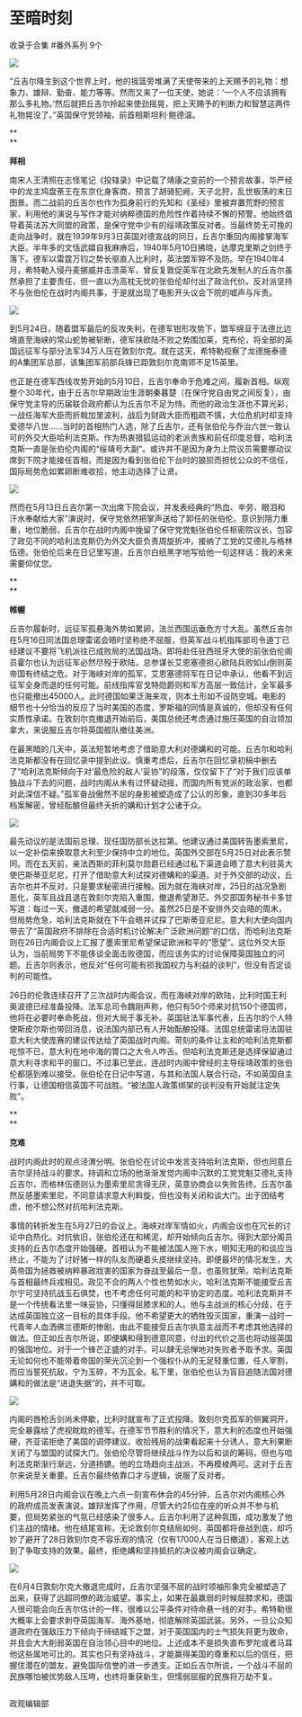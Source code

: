# 至暗时刻


收录于合集 #番外系列 9个

<img src='/images/613/2.png' width='auto' />

  

“丘吉尔降生到这个世界上时，他的摇篮旁堆满了天使带来的上天赐予的礼物：想象力、雄辩、勤奋、能力等等。然而又来了一位天使，她说：‘一个人不应该拥有那么多礼物。’然后就把丘吉尔拎起来使劲摇晃，把上天赐予的判断力和智慧这两件礼物晃没了。”英国保守党领袖，前首相斯坦利·鲍德温。

  

 **  
**

 **拜相**

  

南宋人王清照在志怪笔记《投辖录》中记载了靖康之变前的一个预言故事，华严经中的龙主鸠盘荼王在东京化身客商，预言了胡骑犯阙，天子北狩，乱世板荡的末日图景。而二战前的丘吉尔也作为孤身前行的先知和《圣经》里被弃置荒野的预言家，利用他的演说与写作才能对纳粹德国的危险性作着持续不懈的预警。他始终倡导着英法苏大同盟的政策，是保守党中少有的绥靖政策反对者。当最终势无可挽的走向战争时，就在1939年9月3日英国对德宣战的同日，丘吉尔重回内阁接掌海军大臣。半年多的文恬武嬉自我麻痹后，1940年5月10日拂晓，达摩克里斯之剑终于落下。德军以雷霆万钧之势长驱直入比利时，英法盟军猝不及防。早在1940年4月，希特勒入侵丹麦挪威并击溃英军，曾反复敦促英军在北欧先发制人的丘吉尔虽然承担了主要责任，但一直以为高枕无忧的张伯伦却付出了政治代价。反对派坚持不与张伯伦在战时内阁共事，于是就出现了电影开头议会下院的嘘声与斥责。

  

![](/images/613/3.jpeg)

  

到5月24日，随着盟军最后的反攻失利，在德军钳形攻势下，盟军绵亘于法德比边境直至海峡的常山蛇势被斩断，德军挟欧陆不败之势围加莱，克布伦，将全部的英国远征军与部分法军34万人压在敦刻尔克。就在这天，希特勒视察了龙德施泰德的A集团军总部，该集团军前部兵锋已距敦刻尔克南郊不足15英里。

也正是在德军西线攻势开始的5月10日，丘吉尔奉命于危难之间，履新首相。纵观整个30年代，由于丘吉尔早期政治生涯朝秦暮楚（在保守党自由党之间反复），由保守党主导的历届联合政府都认为丘吉尔不足为恃。而他的政治生涯也不算光彩，一战任海军大臣而折戟加里波利，战后为财政大臣而粗疏不慎，大位危机时却支持爱德华八世……当时的首相热门人选，除了丘吉尔，还有张伯伦与乔治六世一致认可的外交大臣哈利法克斯。作为热衷猎狐运动的老派贵族和前任印度总督，哈利法克斯一直是张伯伦内阁的“绥靖号大副“。或许并不是因为身为上院议员需要挪动议席到下院才能接任首相，而是因为看到张伯伦下台时的狼狈而担忧公众的不信任，国际局势危如累卵断难收拾，他主动选择了让贤。

  

![](/images/613/4.jpeg)

  

然而在5月13日丘吉尔第一次出席下院会议，并发表经典的“热血、辛劳、眼泪和汗水奉献给大家”演说时，保守党依然把掌声送给了卸任的张伯伦。意识到阻力重重，地位脆弱，丘吉尔在战时内阁中挽留了保守党党魁张伯伦任枢密院议长，包容了政见不同的哈利法克斯仍为外交大臣负责周旋折冲，接纳了工党的艾德礼与格林伍德。张伯伦后来在日记里写道，丘吉尔白纸黑字地写给他一句这样话：我的未来需要仰仗您。

 **  
**

 **帷幄**

  

丘吉尔履新时，远征军孤悬海外势如累卵，法兰西国运垂危方寸大乱。虽然丘吉尔在5月16日同法国总理雷诺会晤时坚称绝不屈服，但英军战斗机指挥部司令道丁已经建议不要将飞机派往已成败局的法国战场。即将赴任驻西班牙大使的前张伯伦阁员霍尔也认为远征军必然尽殁于欧陆，总参谋长艾恩塞德担心欧陆兵败如山倒则英帝国有终结之危。对于海峡对岸的孤军，艾恩塞德将军在日记中承认，他看不到远征军全身而退的任何可能。前线指挥官戈特勋爵则和军方高层一致估计，全军最多也只能撤出45000人。此时德国如果泛海来攻，则本土形如不设防空城。电影的细节也十分恰当的反应了当时美国的态度，罗斯福的同情是真诚的，但却没有任何实质性承诺。在敦刻尔克撤退开始前后，美国总统还考虑通过施压英国的自治领加拿大，来说服丘吉尔将英国舰队撤往美洲。

在最黑暗的几天中，英法短暂地考虑了借助意大利对德媾和的可能。丘吉尔和哈利法克斯都没有在回忆录中提到此议。慎重考虑后，丘吉尔在回忆录初稿中删去了“哈利法克斯倾向于对‘最危险的敌人’妥协”的段落，仅仅留下了“对于我们应该单独战斗下去的问题，战时内阁从未有过怀疑动摇，而国内所有党派的政治家，也都对此深信不疑。”孤军奋战傲然不屈的身影被塑造成了公认的形象，直到30多年后档案解密，曾经酝酿但最终夭折的媾和计划才公诸于众。

  

![](/images/613/5.jpeg)

  

最先动议的是法国前总理、现任国防部长达拉第。他建议通过美国转告墨索里尼，以一定补偿来换取意大利至少保持中立的地位。英国外交部在5月25日对此表示赞同。而在五天前，亲法西斯的菲利莫尔勋爵已经通过私下渠道会晤了意大利驻英大使巴斯蒂亚尼尼，打开了借助意大利试探对德媾和的渠道。对于外交部的动议，丘吉尔也并不反对，只是要求秘密进行接触。因为就在海峡对岸，25日的战况急剧恶化，英军且战且退在敦刻尔克陷入重围，撤退希望渺茫。外交部国务秘书卡多甘写道：每过一天，撤退的希望就减弱一分。虽然25日是不安排外交会晤的周末，但局势危急，哈利法克斯就在下午会晤并试探了巴斯蒂亚尼尼。意大利大使向国内带去了“英国政府不排除在合适时机讨论解决广泛欧洲问题”的口信，而哈利法克斯则在26日内阁会议上汇报了墨索里尼希望保证欧洲和平的“愿望”。这位外交大臣认为，当前局势下不能侈谈全面击败德国，而应该务实的讨论保障英国独立的问题。丘吉尔则表示，他反对“任何可能有损我国权力与利益的谈判”，但没有否定谈判的可能性。

26日的伦敦连续召开了三次战时内阁会议，而在海峡对岸的欧陆，比利时国王利奥波德已经准备投降。法军总司令魏刚声称，他只有50个师来对抗150个德国师，他将在必要时奉命死战，但对大局于事无补。英国驻法军事代表，丘吉尔的个人特使斯皮尔斯也带回消息，说法国内部已有人开始酝酿投降。法国总统雷诺将法国驻意大利大使庞赛的建议传达给了英国战时内阁。苛刻的条件让主和的哈利法克斯都吃惊不已，意大利在地中海的胃口之大令人咋舌。但哈利法克斯还是选择保留通过意大利寻求和平的窗口。不过事已至此，连战时内阁中曾经的主导绥靖政策的张伯伦都感到难以接受。张伯伦在日记中写道，与其和法国人联合行动，不如英国自主行事，让德国相信英国不可战胜。“被法国人政策绑架的谈判没有开始就注定失败”。

 **  
**

 **克难**

  

战时内阁此时的观点泾渭分明。张伯伦在讨论中发言支持哈利法克斯，但也同意丘吉尔坚持战斗的要求。持调和立场的他渐渐发觉内阁中沉默的工党党魁艾德礼支持丘吉尔，而格林伍德则认为墨索里尼贪得无厌，英意协商会以失败告终。丘吉尔虽然反感墨索里尼，不同意请求意大利斡旋，但也没有关闭和谈大门。出于团结考虑，他不想公然对抗哈利法克斯。

事情的转折发生在5月27日的会议上。海峡对岸军情如火，内阁会议也在冗长的讨论中白热化。对抗依旧，张伯伦还在和稀泥，却开始倾向丘吉尔。得到大部分阁员支持的丘吉尔态度开始强硬。首相认为不能被法国人拖下水，明知无用的和谈应当终止，不能为了讨好猪一样的队友而硬着头皮继续坚持。即便最坏的情况发生，大英帝国为拯救被纳粹暴政戕害的国家为奋战至最后一息，也虽败犹荣。哈利法克斯与首相最终兵戎相见。政见不合的两人个性也势如水火，哈利法克斯不能接受丘吉尔宁可坚持抗战玉石俱焚，也不考虑任何可能的和平协定的态度。哈利法克斯并不是一个传统看法里一味妥协，只懂得屈膝求和的人。他与主战派的核心分歧，在于达成英国独立这一目标的具体手段。他不希望更大的牺牲毁灭国家，重演一战时一代青年人血洒佛兰德斯的惨剧，由此不能接受丘吉尔执意主战而不考虑其他选择的做法。但正如丘吉尔所说，即便媾和得到德意同意，付出的代价之高也将动摇英国的强国地位。对于一个锋芒正盛的对手，可以肆无忌惮地对失败者予取予求。英国无论如何也不能带着帝国的荣光沉沦到一个强权仆从的无足轻重位置，任人宰割，而应当誓死抗敌，宁为玉碎，不为瓦全。私下里，张伯伦也认为盲目追随法国对德媾和的做法是“进退失据”的，并不可取。

  

![](/images/613/6.jpeg)

  

内阁的唇枪舌剑尚未停歇，比利时就宣布了正式投降。敦刻尔克孤军的侧翼洞开，完全暴露给了虎视眈眈的德军。在德军节节胜利的情况下，意大利的态度也开始强硬，齐亚诺拒绝了美国的调停建议。收拾残局的战果看起来十分诱人，意大利果断关闭了与盟国的试探大门。张伯伦尽管将继续战斗作为以后和谈的筹码，但也与哈利法克斯渐行渐远，分道扬镳。他的立场趋向主战派，不再模棱两可。这对于丘吉尔来说至关重要。丘吉尔最终依靠口才与逻辑，说服了反对者。

利用5月28日内阁会议在晚上六点一刻宣布休会的45分钟，丘吉尔对内阁核心外的政府成员发表演说。雄辩发挥了作用，尽管大约25位在座的听众并不参与机要，但局势紧张的气氛已经感染了很多人。丘吉尔利用了这种氛围，成功激发了他们主战的情绪。他在结尾宣称，无论敦刻尔克结局如何，英国都将奋战到底，却巧妙了避开了28日敦刻尔克不容乐观的情况（仅有17000人在当日撤退），客观上达到了争取支持的效果。最终，拒绝媾和坚持抵抗的决议被内阁会议确定。

![](/images/613/7.jpeg)

在6月4日敦刻尔克大撤退完成时，丘吉尔坚强不屈的战时领袖形象完全被塑造了出来，获得了远超同僚的政治威望。事实上，如果在最羸弱的时候屈膝求和，德国人很可能会向丘吉尔估计的一样，很难以公平条件对待命悬一线的对手。希特勒很大概率上会要求剥夺英国海军、海外基地，彻底解除英国武装。另外，一旦公众知道政府在强敌压力下倾向于缔结城下之盟，对于英国国内的士气损失将更为致命，并且会大大削弱英国在自治领心目中的地位。上述成本不是损失直布罗陀或者马耳他这些属地可比的。其实也只有坚持战斗，才能赢得美国的尊重和以后的信任，把握住潜在的盟友，避免国际信誉的进一步透支。正如丘吉尔所说，一个战斗不屈的民族哪怕被优势敌人压垮，也终将重获新生，但懦弱屈服的民族将万劫不复。

  

![]()

政观编辑部


